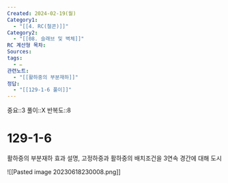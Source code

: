 ```yaml
---
Created: 2024-02-19(월)
Category1:
  - "[[4. RC(철콘)]]"
Category2:
  - "[[08. 슬래브 및 벽체]]"
RC 계산형 목차: 
Sources: 
tags:
  - ✏️
관련노트:
  - "[[활하중의 부분재하]]"
정답:
  - "[[129-1-6 풀이]]"
---
```

중요::3
풀이::X
반복도::8
#  129-1-6


활하중의 부분재하 효과 설명, 고정하중과 활하중의 배치조건을 3연속 경간에 대해 도시

![[Pasted image 20230618230008.png]]